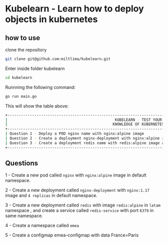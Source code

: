 # Kubelearn - Learn how to deploy objects in kubernetes

## how to use

clone the repository

```bash
git clone git@github.com:miltlima/kubelearn.git
```

Enter inside folder kubelearn

```bash
cd kubelearn
```

Runnning the following command:

```bash
go run main.go
```

This will show the table above:

```bash
+---------------------------------------------------------------------------------------------------------------------+--------+------------+
|                                                KUBELEARN - TEST YOUR                                                | RESULT | DIFFICULTY |
|                                               KNOWLEDGE OF KUBERNETES                                               |        |            |
+---------------------------------------------------------------------------------------------------------------------+--------+------------+
| Question 1 - Deploy a POD nginx name with nginx:alpine image                                                        | ✅Pass | Easy       |
| Question 2 - Create a deployment nginx-deployment with nginx:alpine image and 4 replicas                            | 🆘Fail | Medium     |
| Question 3 - Create a deployment redis name with redis:alpine image and a service with port 6379 in namespace latam | 🆘Fail | Hard       |
+---------------------------------------------------------------------------------------------------------------------+--------+------------+
```

## Questions

1 - Create a new pod called `nginx` with `nginx:alpine` image in default namespace.

2 - Create a new deployment called `nginx-deployment` with `nginx:1.17` image and `4 replicas` in default namespace.

3 - Create a new deployment called `redis` with image `redis:alpine` in `latam` namespace , and create a service called `redis-service` with port `6379` in same namespace.

4 - Create a namespace called `emea`

5 - Create a configmap emea-configmap with data France=Paris
